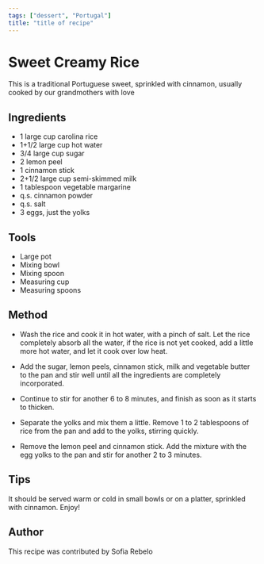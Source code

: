 ```yaml
---
tags: ["dessert", "Portugal"]
title: "title of recipe"
---
```


<TagLinks />

# Sweet Creamy Rice

This is a traditional Portuguese sweet, sprinkled with cinnamon, usually cooked by our grandmothers with love

## Ingredients

- 1 large cup carolina rice
- 1+1/2 large cup hot water
- 3/4 large cup sugar
- 2 lemon peel
- 1 cinnamon stick
- 2+1/2 large cup semi-skimmed milk
- 1 tablespoon vegetable margarine
- q.s. cinnamon powder
- q.s. salt
- 3 eggs, just the yolks

## Tools

- Large pot
- Mixing bowl
- Mixing spoon
- Measuring cup
- Measuring spoons

## Method

- Wash the rice and cook it in hot water, with a pinch of salt. Let the rice completely absorb all the water, if the rice is not yet cooked, add a little more hot water, and let it cook over low heat.

- Add the sugar, lemon peels, cinnamon stick, milk and vegetable butter to the pan and stir well until all the ingredients are completely incorporated.

- Continue to stir for another 6 to 8 minutes, and finish as soon as it starts to thicken.

- Separate the yolks and mix them a little. Remove 1 to 2 tablespoons of rice from the pan and add to the yolks, stirring quickly.

- Remove the lemon peel and cinnamon stick. Add the mixture with the egg yolks to the pan and stir for another 2 to 3 minutes.

## Tips

It should be served warm or cold in small bowls or on a platter, sprinkled with cinnamon. Enjoy!

## Author

This recipe was contributed by Sofia Rebelo
